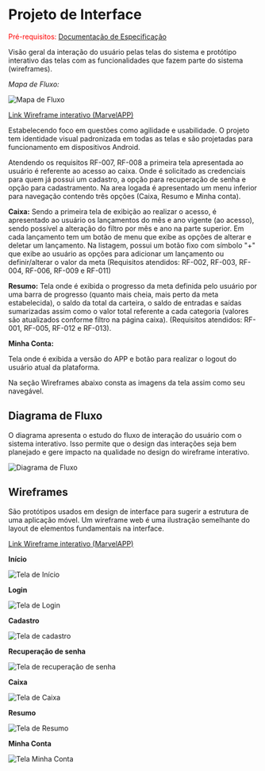 
# Projeto de Interface

<span style="color:red">Pré-requisitos: <a href="2-Especificação do Projeto.md"> Documentação de Especificação</a></span>

Visão geral da interação do usuário pelas telas do sistema e protótipo interativo das telas com as funcionalidades que fazem parte do sistema (wireframes).

*Mapa de Fluxo:*

![Mapa de Fluxo](img/flowmap.png)

[Link Wireframe interativo (MarvelAPP)](https://marvelapp.com/prototype/6a20jd5)

Estabelecendo foco em questões como agilidade e usabilidade. O projeto tem identidade visual padronizada em todas as telas e são projetadas para funcionamento em dispositivos Android.

 Atendendo os requisitos RF-007, RF-008 a primeira tela apresentada ao usuário é referente ao acesso ao caixa. Onde é solicitado as credenciais para quem já possui um cadastro, a opção para recuperação de senha e opção para cadastramento.
 Na area logada é apresentado um menu inferior para navegação contendo três opções (Caixa, Resumo e Minha conta).
 
 **Caixa:** Sendo a primeira tela de exibição ao realizar o acesso, é apresentado ao usuário os lançamentos do mês e ano vigente (ao acesso), sendo possível a alteração do filtro por mês e ano na parte superior. Em cada lançamento tem um botão de menu que exibe as opções de alterar e deletar um lançamento. Na listagem, possui um botão fixo com símbolo "+" que exibe ao usuário as opções para adicionar um lançamento ou definir/alterar o valor da meta (Requisitos atendidos: RF-002, RF-003, RF-004, RF-006, RF-009 e RF-011) 
 
 **Resumo:** Tela onde é exibida o progresso da meta definida pelo usuário por uma barra de progresso (quanto mais cheia, mais perto da meta estabelecida), o saldo da total da carteira, o saldo de entradas e saídas sumarizadas assim como o valor total referente a cada categoria (valores são atualizados conforme filtro na página caixa). (Requisitos atendidos: RF-001, RF-005, RF-012 e RF-013).

**Minha Conta:**

Tela onde é exibida a versão do APP e botão para realizar o logout do usuário atual da plataforma.

Na seção Wireframes abaixo consta as imagens da tela assim como seu navegável.


## Diagrama de Fluxo
O diagrama apresenta o estudo do fluxo de interação do usuário com o sistema interativo. Isso permite que o design das interações seja bem planejado e gere impacto na qualidade no design do wireframe interativo.

![Diagrama de Fluxo](img/Diagrama_de_Fluxo.PNG)


## Wireframes
São protótipos usados em design de interface para sugerir a estrutura de uma aplicação móvel. Um wireframe web é uma ilustração semelhante do layout de elementos fundamentais na interface.

[Link Wireframe interativo (MarvelAPP)](https://marvelapp.com/prototype/6a20jd5)

**Início**

![Tela de Início](img/inicio.png)

**Login**

![Tela de Login](img/login.png)


**Cadastro**

![Tela de cadastro](img/cadastro.png)


**Recuperação de senha**

![Tela de recuperação de senha](img/senha.png)


**Caixa**

![Tela de Caixa](img/Caixa.png)


**Resumo**

![Tela de Resumo](img/resumo.png)


**Minha Conta**

![Tela Minha Conta](img/minhaconta.png)



